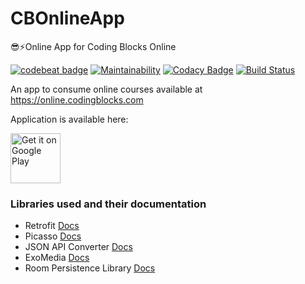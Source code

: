 # CBOnlineApp
😎⚡️Online App for Coding Blocks Online

[![codebeat badge](https://codebeat.co/badges/29c4e81e-f936-47a5-8d9f-2ac15cd9b13d)](https://codebeat.co/projects/github-com-coding-blocks-cbonlineapp-development)
[![Maintainability](https://api.codeclimate.com/v1/badges/fb21e9bcd76c6905d68f/maintainability)](https://codeclimate.com/github/coding-blocks/CBOnlineApp/maintainability)
[![Codacy Badge](https://api.codacy.com/project/badge/Grade/3871ba02cd654b9585f1d9c8bc0f4365)](https://www.codacy.com/app/championswimmer/CBOnlineApp?utm_source=github.com&amp;utm_medium=referral&amp;utm_content=coding-blocks/CBOnlineApp&amp;utm_campaign=Badge_Grade)
[![Build Status](https://travis-ci.org/coding-blocks/CBOnlineApp.svg?branch=development)](https://travis-ci.org/coding-blocks/CBOnlineApp)

An app to consume online courses available at https://online.codingblocks.com

Application is available here:

<a href='https://play.google.com/store/apps/details?id=com.codingblocks.cbonlineapp'><img alt='Get it on Google Play' src='https://play.google.com/intl/en_us/badges/images/generic/en_badge_web_generic.png' height="80"/></a>

### Libraries used and their documentation

- Retrofit [Docs](http://square.github.io/retrofit/2.x/retrofit/)
- Picasso [Docs](http://square.github.io/picasso/)
- JSON API Converter [Docs](https://github.com/jasminb/jsonapi-converter)
- ExoMedia [Docs](https://devbrackets.com/dev/libs/docs/exomedia/4.0.0/index.html)
- Room Persistence Library [Docs](https://developer.android.com/topic/libraries/architecture/room)
